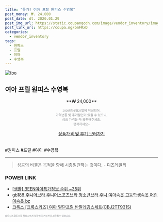 ```yaml
--- 
title: "특가! 여아 프릴 원피스 수영복" 
post_money: ₩. 24,000 
post_date: dt. 2020.01.29 
post_img_url: https://static.coupangcdn.com/image/vendor_inventory/images/2018/12/04/16/4/a1706640-40df-4767-af3a-ce4732e54684.jpg 
post_link_url: https://coupa.ng/bnFRxD 
categories: 
  - vendor_inventory 
tags: 
  - 원피스 
  - 프릴 
  - 여아 
  - 수영복 
--- 
```

[![foo](https://static.coupangcdn.com/image/vendor_inventory/images/2018/12/04/16/4/a1706640-40df-4767-af3a-ce4732e54684.jpg)](https://coupa.ng/bnFRxD) 

## 여아 프릴 원피스 수영복 
<p style="text-align: center;">**₩ 24,000**</p> 
<p style="text-align: center;"><span style="color: #898c8f; font-family: Georgia,Times,serif; font-size: 0.75em;">2020년01월29일에 작성되어, <br>가격변동 및 추가할인이 있을 수 있으니,<br> 상품 가격을 꼭!확인해주세요.<br>행복하세요~</span> 
</p>	 
<div markdown="0" style="text-align: center;"><a href="https://coupa.ng/bnFRxD" class="btn btn--success">상품가격 및 후기 보러가기</a></div> 
<br><br> 
  #원피스 #프릴 #여아 #수영복 
<hr> 

> 성공의 비결은 목적을 향해 시종일관하는 것이다. - 디즈레일리 


### POWER LINK

* <a href="https://blog.naver.com/fasyy4321/221771336012" target="_blank"> [생활] BEEN여아특가정보 순위 ~35위</a>
* <a href="https://blog.naver.com/sakai111/221783869222" target="_blank">gb188 주니어브라 주니어스포츠브라 청소년브라 주니 여아속옷 고등학생속옷 어린이속옷 bz</a>
* <a href="https://blog.naver.com/santokki14/221780461574" target="_blank">크록스 [크록스키즈] 여아 밑단프릴 반팔레깅스세트(CBJ2TT931S)</a>

<span style="color: #898c8f; font-family: Georgia,Times,serif; font-size: 0.55em;">파트너스활동으로 작성자에게 일정액의 커미션이 제공될수 있습니다.</span> 

